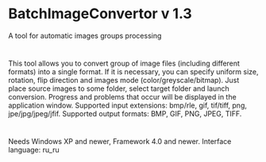 # BatchImageConvertor v 1.3
A tool for automatic images groups processing

#

This tool allows you to convert group of image files (including different formats) into
a single format. If it is necessary, you can specify uniform size, rotation, flip direction
and images mode (color/greyscale/bitmap).
Just place source images to some folder, select target folder and launch conversion. Progress and
problems that occur will be displayed in the application window.
Supported input extensions: bmp/rle, gif, tif/tiff, png, jpe/jpg/jpeg/jfif.
Supported output formats: BMP, GIF, PNG, JPEG, TIFF.

#

Needs Windows XP and newer, Framework 4.0 and newer. Interface language: ru_ru
